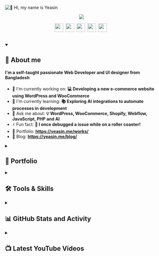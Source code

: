 ![👋 Hi, my name is Yeasin](https://user-images.githubusercontent.com/10498744/210012254-234538ff-d198-48aa-8964-37e6fd45d227.gif)
<p align="center">
  <!-- Typing SVG by DenverCoder1 - https://github.com/DenverCoder1/readme-typing-svg -->
  <a href="https://github.com/DenverCoder1/readme-typing-svg">
    <img src="https://readme-typing-svg.demolab.com/?lines=Web%20and%20app%20developer;Experienced%20UI%2FUX%20Designer;10%2B%20years%20of%20coding%20experience;Always%20learning%20new%20things&font=Montserrat&font-weight=700&center=true&width=560&height=50&color=f75c7e&vCenter=true&pause=900&size=26" /></a>
</p>

<!-- Social icons section -->
<p align="center">
  <a href="https://www.linkedin.com/in/myeasinhossain" target="_blank"><img src="https://img.shields.io/badge/LinkedIn-0077B5?style=flat&logo=linkedin&logoColor=white" height="28" style="margin-right: 4px"></a>
  <a href="https://twitter.com/meetyeasin" target="_blank"><img src="https://img.shields.io/badge/Twitter-000000?style=flat&logo=X&logoColor=white" height="28" style="margin-right: 4px"></a>
  <a href="https://www.youtube.com/@TheYeasinHossain?sub_confirmation=1" target="_blank"><img src="https://img.shields.io/badge/YouTube-FF0000?style=flat&logo=youtube&logoColor=white" height="28" style="margin-right: 4px"></a>
  <a href="https://www.pinterest.com/yeasinhossain" target="_blank"><img src="https://img.shields.io/badge/Pinterest-%23E60023.svg?style=flat&&logo=Pinterest&logoColor=white" height="28" style="margin-right: 4px"></a>
  <a href="https://dribbble.com/yeasinhossain" target="_blank"><img src="https://img.shields.io/badge/Dribbble-EA4C89?style=flat&logo=dribbble&logoColor=white" height="28" style="margin-right: 4px"></a>
</p>


<br/>


<details open> 
  <summary><h2>🚀 About me</h2></summary>
  <h4> I'm a self-taught passionate Web Developer and UI designer from Bangladesh</h4>

  - 💼 I'm currently working on: **💻 Developing a new e-commerce website using WordPress and WooCommerce**
  - 🌱 I'm currently learning: **📚 Exploring AI integrations to automate processes in development**
  - 💬 Ask me about: **💡 WordPress, WooCommerce, Shopify, Webflow, JavaScript, PHP and AI**
  - ⚡ Fun fact: **🎢 I once debugged a issue while on a roller coaster!**
  - 📂 Portfolio: **<a href="https://yeasin.me/works/" target="_blank">https://yeasin.me/works/</a>**
  - 📝 Blog: **<a href="https://yeasin.me/blog/" target="_blank">https://yeasin.me/blog/</a>**
</details>


<details> 
  <summary><h2>📂 Portfolio</h2></summary>
  <a href="https://yeasin.me/works/" title="Portfolio of Yeasin Hossain"><img src="https://yeasin.me/wp-content/uploads/2024/10/FeaturedWorks.webp"></a>
  <p align="center"><a href="https://yeasin.me/works/" title="Portfolio of Yeasin Hossain">Checkout recent works of me & my team →</a></p>
</details>


<details> 
  <summary><h2>🛠️ Tools & Skills</h2></summary>
  <table style="width: 100%; border: 0px solid white;"><tr><td style="text-align: center; border: 0px; padding: 12px;"><img src="https://skillicons.dev/icons?i=php" height="32" alt="PHP"/></td><td style="text-align: center; border: 0px; padding: 12px;"><img src="https://skillicons.dev/icons?i=javascript" height="32" alt="JavaScript"/></td><td style="text-align: center; border: 0px; padding: 12px;"><img src="https://skillicons.dev/icons?i=jquery" height="32" alt="JQuery"/></td><td style="text-align: center; border: 0px; padding: 12px;"><img src="https://skillicons.dev/icons?i=bootstrap" height="32" alt="Bootstrap"/></td><td style="text-align: center; border: 0px; padding: 12px;"><img src="https://skillicons.dev/icons?i=tailwind" height="32" alt="Tailwind CSS"/></td><td style="text-align: center; border: 0px; padding: 12px;"><img src="https://skillicons.dev/icons?i=react" height="32" alt="React"/></td><td style="text-align: center; border: 0px; padding: 12px;"><img src="https://skillicons.dev/icons?i=redux" height="32" alt="Redux"/></td><td style="text-align: center; border: 0px; padding: 12px;"><img src="https://skillicons.dev/icons?i=laravel" height="32" alt="Laravel"/></td><td style="text-align: center; border: 0px; padding: 12px;"><img src="https://skillicons.dev/icons?i=mysql" height="32" alt="MySQL"/></td><td style="text-align: center; border: 0px; padding: 12px;"><img src="https://skillicons.dev/icons?i=vscode" height="32" alt="VSCode"/></td><td style="text-align: center; border: 0px; padding: 12px;"><img src="https://skillicons.dev/icons?i=sublime" height="32" alt="Sublime Text"/></td><td style="text-align: center; border: 0px; padding: 12px;"><img src="https://skillicons.dev/icons?i=flutter" height="32" alt="Flutter"/></td></tr><tr><td style="text-align: center; border: 0px; padding: 12px;"><img src="https://skillicons.dev/icons?i=firebase" height="32" alt="Firebase"/></td><td style="text-align: center; border: 0px; padding: 12px;"><img src="https://skillicons.dev/icons?i=figma" height="32" alt="Figma"/></td><td style="text-align: center; border: 0px; padding: 12px;"><img src="https://skillicons.dev/icons?i=xd" height="32" alt="Adobe XD"/></td><td style="text-align: center; border: 0px; padding: 12px;"><img src="https://cdn.jsdelivr.net/gh/devicons/devicon@latest/icons/illustrator/illustrator-plain.svg" height="32" alt="Illustrator"/></td><td style="text-align: center; border: 0px; padding: 12px;"><img src="https://cdn.jsdelivr.net/gh/devicons/devicon@latest/icons/photoshop/photoshop-original.svg" height="32" alt="Photoshop"/></td></table>
</details>



<details> 
  <summary><h2>📊 GitHub Stats and Activity</h2></summary>
  <a href="https://github.com/anuraghazra/github-readme-stats"><img align="center" src="https://github-readme-stats.vercel.app/api?username=yeasinhossain&show_icons=true&include_all_commits=true&theme=buefy&hide_border=false" alt="Anurag's github stats" /> | <a href="https://github.com/anuraghazra/github-readme-stats"><img align="center" src="https://github-readme-stats.vercel.app/api/top-langs/?username=yeasinhossain&layout=compact&theme=buefy&hide_border=false" /></a>
<p>Note: Top languages is only a metric of the languages my public code consists of and doesn't reflect experience or skill level.</p>
</details>

<details> 
  <summary><h2>📺 Latest YouTube Videos</h2></summary>

  <!-- YouTube Cards - https://github.com/DenverCoder1/github-readme-youtube-cards -->

  <!-- prettier-ignore-start -->
<!-- BEGIN YOUTUBE-CARDS -->
<a href="https://www.youtube.com/watch?v=1lXaKEy97qE"><img src="https://ytcards.demolab.com/?id=1lXaKEy97qE&title=GitHub+Star+Swag+Unboxing+and+Giveaways&lang=en&timestamp=1696868769&background_color=%230d1117&title_color=%23ffffff&stats_color=%23dedede&max_title_lines=2&width=250&border_radius=5&duration=172" alt="GitHub Star Swag Unboxing and Giveaways" title="GitHub Star Swag Unboxing and Giveaways"></a>
<a href="https://www.youtube.com/watch?v=maoXtlb8t44"><img src="https://ytcards.demolab.com/?id=maoXtlb8t44&title=How+To+Self-Host+GitHub+Readme+Streak+Stats+on+Vercel&lang=en&timestamp=1693523015&background_color=%230d1117&title_color=%23ffffff&stats_color=%23dedede&max_title_lines=2&width=250&border_radius=5&duration=257" alt="How To Self-Host GitHub Readme Streak Stats on Vercel" title="How To Self-Host GitHub Readme Streak Stats on Vercel"></a>
<a href="https://www.youtube.com/watch?v=6u9BrDaSHJc"><img src="https://ytcards.demolab.com/?id=6u9BrDaSHJc&title=Automatically+Deploy+to+Fly.io+with+GitHub+Actions&lang=en&timestamp=1661864404&background_color=%230d1117&title_color=%23ffffff&stats_color=%23dedede&max_title_lines=2&width=250&border_radius=5&duration=312" alt="Automatically Deploy to Fly.io with GitHub Actions" title="Automatically Deploy to Fly.io with GitHub Actions"></a>
<a href="https://www.youtube.com/watch?v=J7Fm7MdZn_E"><img src="https://ytcards.demolab.com/?id=J7Fm7MdZn_E&title=Hosting+a+Python+Discord+Bot+for+Free+with+Fly.io&lang=en&timestamp=1661708747&background_color=%230d1117&title_color=%23ffffff&stats_color=%23dedede&max_title_lines=2&width=250&border_radius=5&duration=403" alt="Hosting a Python Discord Bot for Free with Fly.io" title="Hosting a Python Discord Bot for Free with Fly.io"></a>
<a href="https://www.youtube.com/watch?v=0p_eQGKFY3I"><img src="https://ytcards.demolab.com/?id=0p_eQGKFY3I&title=Making+a+Wordle+Clone+Discord+Bot+with+Python+%28Nextcord%29&lang=en&timestamp=1643900217&background_color=%230d1117&title_color=%23ffffff&stats_color=%23dedede&max_title_lines=2&width=250&border_radius=5&duration=2115" alt="Making a Wordle Clone Discord Bot with Python (Nextcord)" title="Making a Wordle Clone Discord Bot with Python (Nextcord)"></a>
<a href="https://www.youtube.com/watch?v=Mt_Bsj6K9Lw"><img src="https://ytcards.demolab.com/?id=Mt_Bsj6K9Lw&title=Run+Open+Source+Code+in+Seconds+with+GitPod&lang=en&timestamp=1642108413&background_color=%230d1117&title_color=%23ffffff&stats_color=%23dedede&max_title_lines=2&width=250&border_radius=5&duration=578" alt="Run Open Source Code in Seconds with GitPod" title="Run Open Source Code in Seconds with GitPod"></a>
<!-- END YOUTUBE-CARDS -->
  <!-- prettier-ignore-end -->

  <p>📺 Get YouTube Cards for your profile at <a href="https://github.com/DenverCoder1/github-readme-youtube-cards">DenverCoder1/github-readme-youtube-cards</a></p>
  
  <a href="https://www.youtube.com/c/DevProTips?sub_confirmation=1"><img src="https://custom-icon-badges.demolab.com/badge/-Subscribe-red?style=for-the-badge&logo=video&logoColor=white"/></a>
  
</details>
